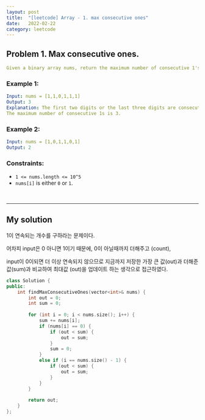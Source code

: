 ```yaml
---
layout: post
title:  "[leetcode] Array - 1. max consecutive ones"
date:   2022-02-22
category: leetcode
---
```

## Problem 1. Max consecutive ones.
```yaml
Given a binary array nums, return the maximum number of consecutive 1's in the array.
```

### Example 1:
```yaml
Input: nums = [1,1,0,1,1,1]
Output: 3
Explanation: The first two digits or the last three digits are consecutive 1s.
The maximum number of consecutive 1s is 3.
```

### Example 2:
```yaml
Input: nums = [1,0,1,1,0,1]
Output: 2
```

### Constraints:
* `1 <= nums.length <= 10^5`
* `nums[i]` is either `0` or `1`.
<br>

---
## My solution

1이 연속되는 개수를 구하라는 문제이다.

어차피 input은 0 아니면 1이기 때문에, 0이 아닐때까지 더해주고 (count), 

input이 0이되면 더 이상 연속되지 않으므로 지금까지 저장한 가장 큰 값(out)과 더해준 값(sum)과 비교하여 최대값 (out)을 업데이트 하는 생각으로 접근하였다.

```cpp
class Solution {
public:
    int findMaxConsecutiveOnes(vector<int>& nums) {
        int out = 0;
        int sum = 0;
        
        for (int i = 0; i < nums.size(); i++) {
            sum += nums[i];
            if (nums[i] == 0) {
                if (out < sum) {
                    out = sum;
                }
                sum = 0;
            }
            else if (i == nums.size() - 1) {
                if (out < sum) {
                    out = sum;
                }
            }
        }
        
        return out;
    }
};
```
